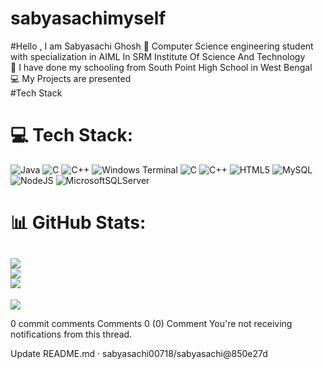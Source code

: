 # sabyasachimyself



#Hello , I am Sabyasachi Ghosh 
🧠 Computer Science engineering student with specialization in AIML In SRM Institute Of Science And Technology<br/>
🏫 I have done my schooling from South Point High School in West Bengal<br/>
💻 My Projects are presented<br/>
#Tech Stack
# 💻 Tech Stack:
![Java](https://img.shields.io/badge/java-%23ED8B00.svg?style=for-the-badge&logo=openjdk&logoColor=white) ![C](https://img.shields.io/badge/c-%2300599C.svg?style=for-the-badge&logo=c&logoColor=white) ![C++](https://img.shields.io/badge/c++-%2300599C.svg?style=for-the-badge&logo=c%2B%2B&logoColor=white) ![Windows Terminal](https://img.shields.io/badge/Windows%20Terminal-%234D4D4D.svg?style=for-the-badge&logo=windows-terminal&logoColor=white) ![C](https://img.shields.io/badge/c-%2300599C.svg?style=for-the-badge&logo=c&logoColor=white) ![C++](https://img.shields.io/badge/c++-%2300599C.svg?style=for-the-badge&logo=c%2B%2B&logoColor=white) ![HTML5](https://img.shields.io/badge/html5-%23E34F26.svg?style=for-the-badge&logo=html5&logoColor=white) ![MySQL](https://img.shields.io/badge/mysql-4479A1.svg?style=for-the-badge&logo=mysql&logoColor=white) ![NodeJS](https://img.shields.io/badge/node.js-6DA55F?style=for-the-badge&logo=node.js&logoColor=white) ![MicrosoftSQLServer](https://img.shields.io/badge/Microsoft%20SQL%20Server-CC2927?style=for-the-badge&logo=microsoft%20sql%20server&logoColor=white)
# 📊 GitHub Stats:
![](https://github-readme-stats.vercel.app/api?username=sabyasachi00718&theme=merko&hide_border=false&include_all_commits=false&count_private=false)<br/>
![](https://nirzak-streak-stats.vercel.app/?user=sabyasachi00718&theme=merko&hide_border=false)<br/>
![](https://github-readme-stats.vercel.app/api/top-langs/?username=sabyasachi00718&theme=merko&hide_border=false&include_all_commits=false&count_private=false&layout=compact)
---
[![](https://visitcount.itsvg.in/api?id=sabyasachi00718&icon=0&color=0)](https://visitcount.itsvg.in)
<!-- Proudly created with GPRM ( https://gprm.itsvg.in ) -->
0 commit comments
Comments
0
 (0)
Comment
You're not receiving notifications from this thread.

Update README.md · sabyasachi00718/sabyasachi@850e27d

